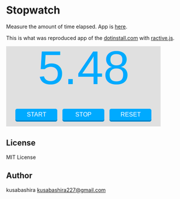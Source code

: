 Stopwatch
=========

Measure the amount of time elapsed.
App is [here](http://kusabashira.github.io/stopwatch/).

This is what was reproduced app
of the [dotinstall.com](http://dotinstall.com/lessons/stop_watch_js_v3)
with [ractive.js](http://www.ractivejs.org/).

![screenshot](https://raw.githubusercontent.com/kusabashira/ss/master/stopwatch/app.png)

License
-------

MIT License

Author
------

kusabashira <kusabashira227@gmail.com>
